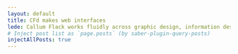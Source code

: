 ```yaml
---
layout: default
title: CFd makes web interfaces
lede: Callum Flack works fluidly across graphic design, information design and frontend code.
# Inject post list as `page.posts` (by saber-plugin-query-posts)
injectAllPosts: true
---
```

